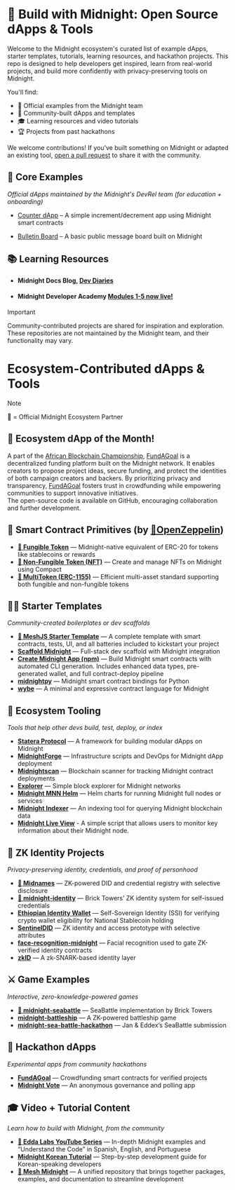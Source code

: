 # 🚀 Build with Midnight: Open Source dApps & Tools

Welcome to the Midnight ecosystem's curated list of example dApps, starter templates, tutorials, learning resources, and hackathon projects. This repo is designed to help developers get inspired, learn from real-world projects, and build more confidently with privacy-preserving tools on Midnight.

You'll find:
- 🔧 Official examples from the Midnight team
- 🌱 Community-built dApps and templates
- 🎓 Learning resources and video tutorials
- 🏆 Projects from past hackathons

We welcome contributions! If you’ve built something on Midnight or adapted an existing tool, [open a pull request](https://github.com/midnightntwrk/midnight-awesome-dapps/pulls) to share it with the community.

## 🌱 Core Examples
*Official dApps maintained by the Midnight's DevRel team (for education + onboarding)*
* [Counter dApp](https://github.com/midnightntwrk/example-counter) – A simple increment/decrement app using Midnight smart contracts

* [Bulletin Board](https://github.com/midnightntwrk/example-bboard) – A basic public message board built on Midnight

## 📚 Learning Resources

* #### Midnight Docs Blog, [Dev Diaries](https://docs.midnight.network/blog) 

* #### Midnight Developer Academy [Modules 1-5 now live!](https://docs.midnight.network/academy/) 

> [!IMPORTANT]  
> Community-contributed projects are shared for inspiration and exploration. These repositories are not maintained by the Midnight team, and their functionality may vary. 


# Ecosystem-Contributed dApps & Tools
> [!NOTE]  
> 🔹 = Official Midnight Ecosystem Partner

## 🔦 Ecosystem dApp of the Month!  
A part of the [African Blockchain Championship](https://www.africanblockchamp.com/), [FundAGoal](https://github.com/codeBigInt/fundagoal) is a decentralized funding platform built on the Midnight network. It enables creators to propose project ideas, secure funding, and protect the identities of both campaign creators and backers. By prioritizing privacy and transparency, [FundAGoal](https://github.com/codeBigInt/fundagoal) fosters trust in crowdfunding while empowering communities to support innovative initiatives.   
The open-source code is available on GitHub, encouraging collaboration and further development.

## 🧱 Smart Contract Primitives (by [🔹OpenZeppelin](https://github.com/OpenZeppelin/compact-contracts))

- **[🔹 Fungible Token](https://github.com/OpenZeppelin/compact-contracts/tree/main/contracts/fungibleToken)** — Midnight-native equivalent of ERC-20 for tokens like stablecoins or rewards  
- **[🔹 Non-Fungible Token (NFT)](https://github.com/OpenZeppelin/compact-contracts/tree/main/contracts/nonFungibleToken)** — Create and manage NFTs on Midnight using Compact  
- **[🔹 MultiToken (ERC-1155)](https://github.com/OpenZeppelin/compact-contracts/tree/main/contracts/multitoken)** — Efficient multi-asset standard supporting both fungible and non-fungible tokens  

## 🧑‍💻 Starter Templates
*Community-created boilerplates or dev scaffolds*

- **[🔹 MeshJS Starter Template](https://github.com/MeshJS/midnight-starter-template)** —  A complete template with smart contracts, tests, UI, and all batteries included to kickstart your project 
- **[Scaffold Midnight](https://github.com/kaleababayneh/scaffold-midnight)** — Full-stack dev scaffold with Midnight integration  
- **[Create Midnight App (npm)](https://www.npmjs.com/package/create-midnight-app)** —  Build Midnight smart contracts with automated CLI generation. Includes enhanced data types, pre-generated wallet, and full contract-deploy pipeline
- **[midnightpy](https://github.com/Techgethr/midnightpy)** — Midnight smart contract bindings for Python  
- **[wybe](https://github.com/lamg/wybe)** — A minimal and expressive contract language for Midnight  


## 🧩 Ecosystem Tooling
*Tools that help other devs build, test, deploy, or index*

- **[Statera Protocol](https://github.com/LucentLabss/statera-protocol)** — A framework for building modular dApps on Midnight  
- **[MidnightForge](https://github.com/bytewizard42i/MidnightForge)** — Infrastructure scripts and DevOps for Midnight dApp deployment  
- **[Midnightscan](https://github.com/mediocrehacker/Midnightscan)** — Blockchain scanner for tracking Midnight contract deployments  
- **[Explorer](https://github.com/AIQUANT-Tech/explorer)** — Simple block explorer for Midnight networks  
- **[Midnight MNN Helm](https://github.com/0xstrong/midnight-mnn-helm)** — Helm charts for running Midnight full nodes or services  
- **[Midnight Indexer](https://github.com/semsorock/midnight-indexer)** — An indexing tool for querying Midnight blockchain data
- **[Midnight Live View](https://github.com/Midnight-Scripts/Midnight-Live-View)** - A simple script that allows users to monitor key information about their Midnight node.  


## 🧠 ZK Identity Projects
*Privacy-preserving identity, credentials, and proof of personhood* 

- **[🔹 Midnames](https://github.com/midnames/core)** — ZK-powered DID and credential registry with selective disclosure  
- **[🔹 midnight-identity](https://github.com/bricktowers/midnight-identity)** — Brick Towers’ ZK identity system for self-issued credentials  
- **[Ethiopian Identity Wallet](https://github.com/HeikkiRuhanen/ethiopian-identity-wallet/tree/main)** — Self-Sovereign Identity (SSI) for verifying crypto wallet eligibility for National Stablecoin holding
- **[SentinelDID](https://github.com/bytewizard42i/SentinelDID-poc)** — ZK identity and access prototype with selective attributes  
- **[face-recognition-midnight](https://github.com/laughtt/face-recognition-midnight)** — Facial recognition used to gate ZK-verified identity contracts  
- **[zkID](https://github.com/quantus0/zkID)** — A zk-SNARK-based identity layer  


## ⚔️ Game Examples
*Interactive, zero-knowledge-powered games*

- **[🔹 midnight-seabattle](https://github.com/bricktowers/midnight-seabattle)** — SeaBattle implementation by Brick Towers   
- **[midnight-battleship](https://github.com/mediocrehacker/midnight-battleship)** — A ZK-powered battleship game  
- **[midnight-sea-battle-hackathon](https://github.com/eddex/midnight-sea-battle-hackathon)** — Jan & Eddex’s SeaBattle submission  

## 🧪 Hackathon dApps
*Experimental apps from community hackathons*

- **[FundAGoal](https://github.com/codeBigInt/fundagoal)** — Crowdfunding smart contracts for verified projects  
- **[Midnight Vote](https://github.com/armsves/midnightVotingW3PN)** — An anonymous governance and polling app  

## 🎓 Video + Tutorial Content
*Learn how to build with Midnight, from the community*

- **[🔹 Edda Labs YouTube Series](https://www.youtube.com/@eddalabs)** — In-depth Midnight examples and “Understand the Code” in Spanish, English, and Portuguese   
- **[Midnight Korean Tutorial](https://github.com/jungmyeong96/midnight_tutorial/tree/main)** — Step-by-step development guide for Korean-speaking developers  
- **[🔹 Mesh Midnight](https://midnight.meshjs.dev/en)** — A unified repository that brings together packages, examples, and documentation to streamline development

